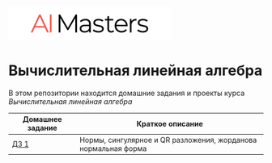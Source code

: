 ![AI Masters](aimasters.svg)

<h1>Вычислительная линейная алгебра</h1>

В этом репозитории находится домашние задания и проекты курса _Вычислительная линейная алгебра_

| Домашнее задание  | Краткое описание                                               |
| ----------------- | -------------------------------------------------------------- |
| [ДЗ 1](hw1.ipynb) | Нормы, сингулярное и QR разложения, жорданова нормальная форма |
